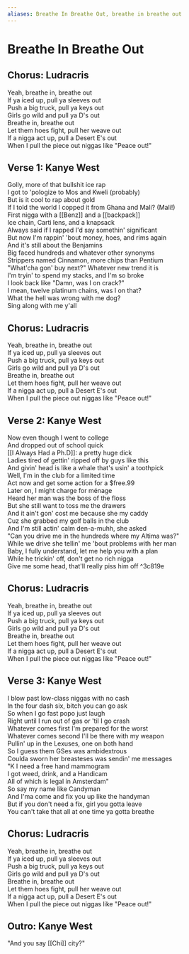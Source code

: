 ```yaml
---
aliases: Breathe In Breathe Out, breathe in breathe out
---
```


# Breathe In Breathe Out

## Chorus: Ludracris

Yeah, breathe in, breathe out  
If ya iced up, pull ya sleeves out  
Push a big truck, pull ya keys out  
Girls go wild and pull ya D's out  
Breathe in, breathe out  
Let them hoes fight, pull her weave out  
If a nigga act up, pull a Desert E's out  
When I pull the piece out niggas like "Peace out!"  

## Verse 1: Kanye West

Golly, more of that bullshit ice rap  
I got to 'pologize to Mos and Kweli (probably)  
But is it cool to rap about gold  
If I told the world I copped it from Ghana and Mali? (Mali!)  
First nigga with a [[Benz]] and a [[backpack]]  
Ice chain, Carti lens, and a knapsack  
Always said if I rapped I'd say somethin' significant  
But now I'm rappin' 'bout money, hoes, and rims again  
And it's still about the Benjamins  
Big faced hundreds and whatever other synonyms  
Strippers named Cinnamon, more chips than Pentium  
"What'cha gon' buy next?" Whatever new trend it is  
I'm tryin' to spend my stacks, and I'm so broke  
I look back like "Damn, was I on crack?"  
I mean, twelve platinum chains, was I on that?  
What the hell was wrong with me dog?  
Sing along with me y'all  

## Chorus: Ludracris

Yeah, breathe in, breathe out  
If ya iced up, pull ya sleeves out  
Push a big truck, pull ya keys out  
Girls go wild and pull ya D's out  
Breathe in, breathe out  
Let them hoes fight, pull her weave out  
If a nigga act up, pull a Desert E's out  
When I pull the piece out niggas like "Peace out!"  

## Verse 2: Kanye West

Now even though I went to college  
And dropped out of school quick  
[[I Always Had a Ph.D]]: a pretty huge dick  
Ladies tired of gettin' ripped off by guys like this  
And givin' head is like a whale that's usin' a toothpick  
Well, I'm in the club for a limited time  
Act now and get some action for a $free.99  
Later on, I might charge for ménage  
Heard her man was the boss of the floss  
But she still want to toss me the drawers  
And it ain't gon' cost me because she my caddy  
Cuz she grabbed my golf balls in the club  
And I'm still actin' calm den-a-muhh, she asked  
"Can you drive me in the hundreds where my Altima was?"  
While we drive she tellin' me 'bout problems with her man  
Baby, I fully understand, let me help you with a plan  
While he trickin' off, don't get no rich nigga  
Give me some head, that'll really piss him off ^3c819e

## Chorus: Ludracris

Yeah, breathe in, breathe out  
If ya iced up, pull ya sleeves out  
Push a big truck, pull ya keys out  
Girls go wild and pull ya D's out  
Breathe in, breathe out  
Let them hoes fight, pull her weave out  
If a nigga act up, pull a Desert E's out  
When I pull the piece out niggas like "Peace out!"  

## Verse 3: Kanye West

I blow past low-class niggas with no cash  
In the four dash six, bitch you can go ask  
So when I go fast popo just laugh  
Right until I run out of gas or 'til I go crash  
Whatever comes first I'm prepared for the worst  
Whatever comes second I'll be there with my weapon  
Pullin' up in the Lexuses, one on both hand  
So I guess them GSes was ambidextrous  
Coulda sworn her breasteses was sendin' me messages  
"K I need a free hand mammogram  
I got weed, drink, and a Handicam  
All of which is legal in Amsterdam"  
So say my name like Candyman  
And I'ma come and fix you up like the handyman  
But if you don't need a fix, girl you gotta leave  
You can't take that all at one time ya gotta breathe  

## Chorus: Ludracris

Yeah, breathe in, breathe out  
If ya iced up, pull ya sleeves out  
Push a big truck, pull ya keys out  
Girls go wild and pull ya D's out  
Breathe in, breathe out  
Let them hoes fight, pull her weave out  
If a nigga act up, pull a Desert E's out  
When I pull the piece out niggas like "Peace out!"  

## Outro: Kanye West

"And you say [[Chi]] city?"
